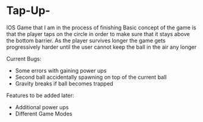 # Tap-Up-
IOS Game that I am in the process of finishing
Basic concept of the game is that the player taps on the circle in order to make sure that it stays above the bottom barrier. 
As the player survives longer the game gets progressively harder until the user cannot keep the ball in the air any longer

Current Bugs:
- Some errors with gaining power ups
- Second ball accidentally spawning on top of the current ball
- Gravity breaks if ball becomes trapped 

Features to be added later:
- Additional power ups
- Different Game Modes
